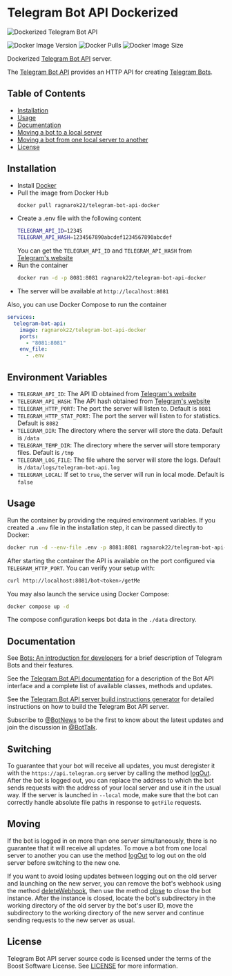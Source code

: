 # Telegram Bot API Dockerized
![Dockerized Telegram Bot API](https://github.com/ragnarok22/telegram-bot-api-docker/assets/8838803/546002cc-ab83-494e-8c57-c1e5d18246c9)

![Docker Image Version](https://img.shields.io/docker/v/ragnarok22/telegram-bot-api-docker)
![Docker Pulls](https://img.shields.io/docker/pulls/ragnarok22/telegram-bot-api-docker)
![Docker Image Size](https://img.shields.io/docker/image-size/ragnarok22/telegram-bot-api-docker)

Dockerized [Telegram Bot API](https://github.com/tdlib/telegram-bot-api) server.

The [Telegram Bot API](https://github.com/tdlib/telegram-bot-api) provides an HTTP API for creating [Telegram Bots](https://core.telegram.org/bots).

## Table of Contents
- [Installation](#installation)
- [Usage](#usage)
- [Documentation](#documentation)
- [Moving a bot to a local server](#switching)
- [Moving a bot from one local server to another](#moving)
- [License](#license)

## Installation

- Install [Docker](https://docs.docker.com/get-docker/)
- Pull the image from Docker Hub
  ```bash
  docker pull ragnarok22/telegram-bot-api-docker
  ```
- Create a .env file with the following content
  ```bash
  TELEGRAM_API_ID=12345
  TELEGRAM_API_HASH=1234567890abcdef1234567890abcdef
  ```
  You can get the `TELEGRAM_API_ID` and `TELEGRAM_API_HASH` from [Telegram's website](https://my.telegram.org)
- Run the container
  ```bash
  docker run -d -p 8081:8081 ragnarok22/telegram-bot-api-docker
  ```
- The server will be available at `http://localhost:8081`

Also, you can use Docker Compose to run the container
```yaml
services:
  telegram-bot-api:
    image: ragnarok22/telegram-bot-api-docker
    ports:
      - "8081:8081"
    env_file:
      - .env
```

## Environment Variables

- `TELEGRAM_API_ID`: The API ID obtained from [Telegram's website](https://my.telegram.org)
- `TELEGRAM_API_HASH`: The API hash obtained from [Telegram's website](https://my.telegram.org)
- `TELEGRAM_HTTP_PORT`: The port the server will listen to. Default is `8081`
- `TELEGRAM_HTTP_STAT_PORT`: The port the server will listen to for statistics. Default is `8082`
- `TELEGRAM_DIR`: The directory where the server will store the data. Default is `/data`
- `TELEGRAM_TEMP_DIR`: The directory where the server will store temporary files. Default is `/tmp`
- `TELEGRAM_LOG_FILE`: The file where the server will store the logs. Default is `/data/logs/telegram-bot-api.log`
- `TELEGRAM_LOCAL`: If set to `true`, the server will run in local mode. Default is `false`

## Usage
Run the container by providing the required environment variables. If you created
a `.env` file in the installation step, it can be passed directly to Docker:

```bash
docker run -d --env-file .env -p 8081:8081 ragnarok22/telegram-bot-api-docker
```

After starting the container the API is available on the port configured via `TELEGRAM_HTTP_PORT`. You can verify your setup with:

```bash
curl http://localhost:8081/bot<token>/getMe
```

You may also launch the service using Docker Compose:

```bash
docker compose up -d
```

The compose configuration keeps bot data in the `./data` directory.

## Documentation

See [Bots: An introduction for developers](https://core.telegram.org/bots) for a brief description of Telegram Bots and their features.

See the [Telegram Bot API documentation](https://core.telegram.org/bots/api) for a description of the Bot API interface and a complete list of available classes, methods and updates.

See the [Telegram Bot API server build instructions generator](https://tdlib.github.io/telegram-bot-api/build.html) for detailed instructions on how to build the Telegram Bot API server.

Subscribe to [@BotNews](https://t.me/botnews) to be the first to know about the latest updates and join the discussion in [@BotTalk](https://t.me/bottalk).

## Switching

To guarantee that your bot will receive all updates, you must deregister it with the `https://api.telegram.org` server by calling the method [logOut](https://core.telegram.org/bots/api#logout).
After the bot is logged out, you can replace the address to which the bot sends requests with the address of your local server and use it in the usual way.
If the server is launched in `--local` mode, make sure that the bot can correctly handle absolute file paths in response to `getFile` requests.

## Moving

If the bot is logged in on more than one server simultaneously, there is no guarantee that it will receive all updates.
To move a bot from one local server to another you can use the method [logOut](https://core.telegram.org/bots/api#logout) to log out on the old server before switching to the new one.

If you want to avoid losing updates between logging out on the old server and launching on the new server, you can remove the bot's webhook using the method
[deleteWebhook](https://core.telegram.org/bots/api#deletewebhook), then use the method [close](https://core.telegram.org/bots/api#close) to close the bot instance.
After the instance is closed, locate the bot's subdirectory in the working directory of the old server by the bot's user ID, move the subdirectory to the working directory of the new server
and continue sending requests to the new server as usual.

## License

Telegram Bot API server source code is licensed under the terms of the Boost Software License. See [LICENSE](http://www.boost.org/LICENSE_1_0.txt) for more information.
